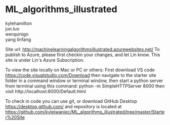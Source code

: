 # ML_algorithms_illustrated   
kylehamilton   
jun.luo   
werquinigo  
yang linfang  

Site url: http://machinelearningalgorithmsillustrated.azurewebsites.net/
To publish to Azure, please first checkin your changes, and let Lin know. 
This site is under Lin's Azure Subscription. 

To view the site locally on Mac or PC or others: 
First download VS code https://code.visualstudio.com/Download
then navigate to the starter site folder in a command window or terminal window, then start a python server from terminal using this command: python -m SimpleHTTPServer 8000
then visit http://localhost:8000/Default.html

To check in code you can use git, or download GitHub Desktop https://desktop.github.com/ and repository is located at https://github.com/kyleiwaniec/ML_algorithms_illustrated/tree/master/Starter%20Site
